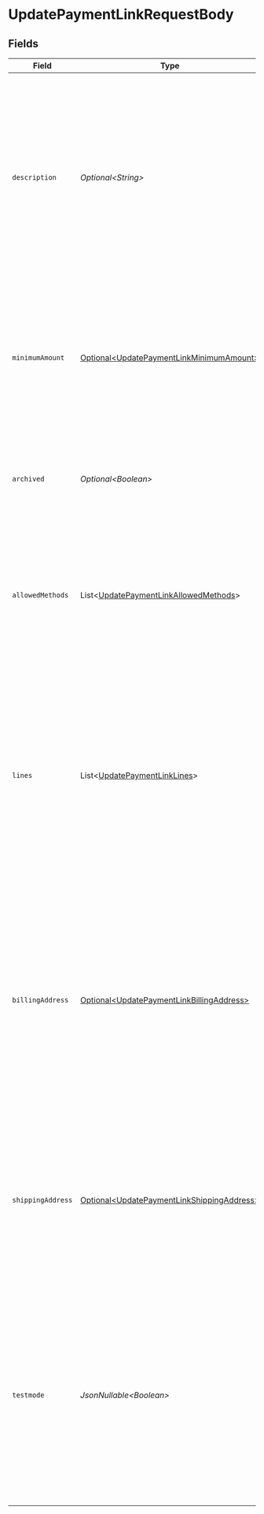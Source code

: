 # UpdatePaymentLinkRequestBody


## Fields

| Field                                                                                                                                                                                                                                                                                                               | Type                                                                                                                                                                                                                                                                                                                | Required                                                                                                                                                                                                                                                                                                            | Description                                                                                                                                                                                                                                                                                                         | Example                                                                                                                                                                                                                                                                                                             |
| ------------------------------------------------------------------------------------------------------------------------------------------------------------------------------------------------------------------------------------------------------------------------------------------------------------------- | ------------------------------------------------------------------------------------------------------------------------------------------------------------------------------------------------------------------------------------------------------------------------------------------------------------------- | ------------------------------------------------------------------------------------------------------------------------------------------------------------------------------------------------------------------------------------------------------------------------------------------------------------------- | ------------------------------------------------------------------------------------------------------------------------------------------------------------------------------------------------------------------------------------------------------------------------------------------------------------------- | ------------------------------------------------------------------------------------------------------------------------------------------------------------------------------------------------------------------------------------------------------------------------------------------------------------------- |
| `description`                                                                                                                                                                                                                                                                                                       | *Optional\<String>*                                                                                                                                                                                                                                                                                                 | :heavy_minus_sign:                                                                                                                                                                                                                                                                                                  | A short description of the payment link. The description is visible in the Dashboard and will be shown on the customer's bank or card statement when possible.<br/><br/>Updating the description does not affect any previously existing payments created for this payment link.                                    | Chess Board                                                                                                                                                                                                                                                                                                         |
| `minimumAmount`                                                                                                                                                                                                                                                                                                     | [Optional\<UpdatePaymentLinkMinimumAmount>](../../models/operations/UpdatePaymentLinkMinimumAmount.md)                                                                                                                                                                                                              | :heavy_minus_sign:                                                                                                                                                                                                                                                                                                  | The minimum amount of the payment link. This property is only allowed when there is no amount provided. The customer will be prompted to enter a value greater than or equal to the minimum amount.                                                                                                                 |                                                                                                                                                                                                                                                                                                                     |
| `archived`                                                                                                                                                                                                                                                                                                          | *Optional\<Boolean>*                                                                                                                                                                                                                                                                                                | :heavy_minus_sign:                                                                                                                                                                                                                                                                                                  | Whether the payment link is archived. Customers will not be able to complete payments on archived payment links.                                                                                                                                                                                                    | false                                                                                                                                                                                                                                                                                                               |
| `allowedMethods`                                                                                                                                                                                                                                                                                                    | List\<[UpdatePaymentLinkAllowedMethods](../../models/operations/UpdatePaymentLinkAllowedMethods.md)>                                                                                                                                                                                                                | :heavy_minus_sign:                                                                                                                                                                                                                                                                                                  | An array of payment methods that are allowed to be used for this payment link. When this parameter is not provided or is an empty array, all enabled payment methods will be available.                                                                                                                             |                                                                                                                                                                                                                                                                                                                     |
| `lines`                                                                                                                                                                                                                                                                                                             | List\<[UpdatePaymentLinkLines](../../models/operations/UpdatePaymentLinkLines.md)>                                                                                                                                                                                                                                  | :heavy_minus_sign:                                                                                                                                                                                                                                                                                                  | Optionally provide the order lines for the payment. Each line contains details such as a description of the item ordered and its price.<br/><br/>All lines must have the same currency as the payment.<br/><br/>Required for payment methods `billie`, `in3`, `klarna`, `riverty` and `voucher`.                    |                                                                                                                                                                                                                                                                                                                     |
| `billingAddress`                                                                                                                                                                                                                                                                                                    | [Optional\<UpdatePaymentLinkBillingAddress>](../../models/operations/UpdatePaymentLinkBillingAddress.md)                                                                                                                                                                                                            | :heavy_minus_sign:                                                                                                                                                                                                                                                                                                  | The customer's billing address details. We advise to provide these details to improve fraud protection and conversion.<br/><br/>Should include `email` or a valid postal address consisting of `streetAndNumber`, `postalCode`, `city` and `country`.<br/><br/>Required for payment method `in3`, `klarna`, `billie` and `riverty`. |                                                                                                                                                                                                                                                                                                                     |
| `shippingAddress`                                                                                                                                                                                                                                                                                                   | [Optional\<UpdatePaymentLinkShippingAddress>](../../models/operations/UpdatePaymentLinkShippingAddress.md)                                                                                                                                                                                                          | :heavy_minus_sign:                                                                                                                                                                                                                                                                                                  | The customer's shipping address details. We advise to provide these details to improve fraud protection and conversion.<br/><br/>Should include `email` or a valid postal address consisting of `streetAndNumber`, `postalCode`, `city` and `country`.                                                              |                                                                                                                                                                                                                                                                                                                     |
| `testmode`                                                                                                                                                                                                                                                                                                          | *JsonNullable\<Boolean>*                                                                                                                                                                                                                                                                                            | :heavy_minus_sign:                                                                                                                                                                                                                                                                                                  | Most API credentials are specifically created for either live mode or test mode. For organization-level credentials such as OAuth access tokens, you can enable test mode by setting `testmode` to `true`.<br/><br/>Test entities cannot be retrieved when the endpoint is set to live mode, and vice versa.        | false                                                                                                                                                                                                                                                                                                               |